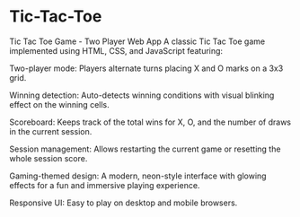 # Tic-Tac-Toe
Tic Tac Toe Game - Two Player Web App
A classic Tic Tac Toe game implemented using HTML, CSS, and JavaScript featuring:

Two-player mode: Players alternate turns placing X and O marks on a 3x3 grid.

Winning detection: Auto-detects winning conditions with visual blinking effect on the winning cells.

Scoreboard: Keeps track of the total wins for X, O, and the number of draws in the current session.

Session management: Allows restarting the current game or resetting the whole session score.

Gaming-themed design: A modern, neon-style interface with glowing effects for a fun and immersive playing experience.

Responsive UI: Easy to play on desktop and mobile browsers.
